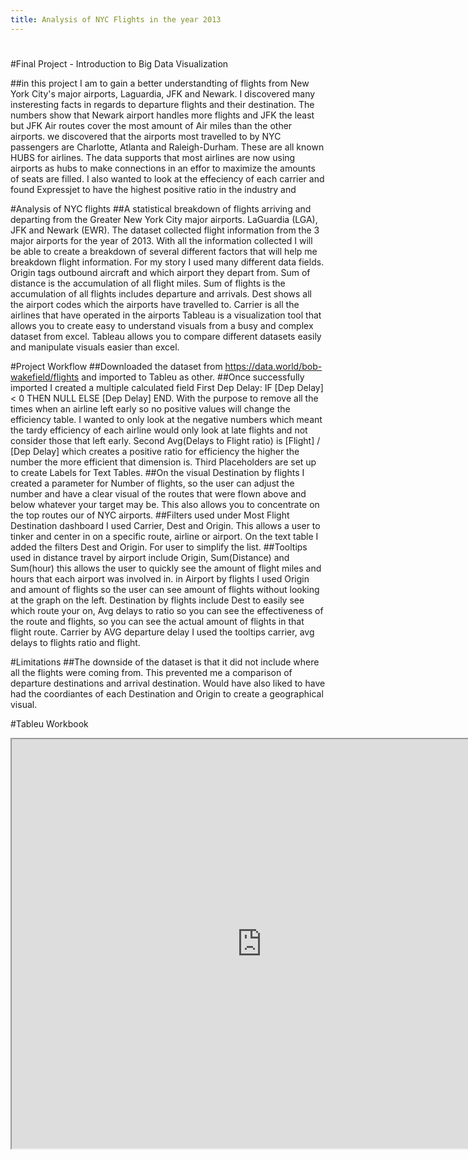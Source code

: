 ```yaml
---
title: Analysis of NYC Flights in the year 2013
---
```

#

#
#Final Project - Introduction to Big Data Visualization

##in this project I am to gain a better understandting of flights from New York City's major airports, Laguardia, JFK and Newark. I discovered many insteresting facts in regards to departure flights and their destination. The numbers show that Newark airport handles more flights and JFK the least but JFK Air routes cover the most amount of Air miles than the other airports. we discovered that the airports most travelled to by NYC passengers are Charlotte, Atlanta and Raleigh-Durham. These are all known HUBS for airlines. The data supports that most airlines are now using airports as hubs to make connections in an effor to maximize the amounts of seats are filled. I also wanted to look at the effeciency of each carrier and found Expressjet to have the highest positive ratio in the industry and   

#Analysis of NYC flights
##A statistical breakdown of flights arriving and departing from the Greater New York City major airports. LaGuardia (LGA), JFK and Newark (EWR). The dataset collected flight information from the 3 major airports for the year of 2013. With all the information collected I will be able to create a breakdown of several different factors that will help me breakdown flight information. For my story I used many different data fields. Origin tags outbound aircraft and which airport they depart from. Sum of distance is the accumulation of all flight miles. Sum of flights is the accumulation of all flights includes departure and arrivals. Dest shows all the airport codes which the airports have travelled to. Carrier is all the airlines that have operated in the airports Tableau is a visualization tool that allows you to create easy to understand visuals from a busy and complex dataset from excel. Tableau allows you to compare different datasets easily and manipulate visuals easier than excel. 

#Project Workflow
##Downloaded the dataset from https://data.world/bob-wakefield/flights and imported to Tableu as other.
##Once successfully imported I created a multiple calculated field First Dep Delay:  IF [Dep Delay] < 0 THEN NULL ELSE [Dep Delay] END. With the purpose to remove all the times when an airline left early so no positive values will change the efficiency table. I wanted to only look at the negative numbers which meant the tardy efficiency of each airline would only look at late flights and not consider those that left early. Second Avg(Delays to Flight ratio) is [Flight] / [Dep Delay] which creates a positive ratio for efficiency the higher the number the more efficient that dimension is. Third Placeholders are set up to create Labels for Text Tables. 
##On the visual Destination by flights I created a parameter for Number of flights, so the user can adjust the number and have a clear visual of the routes that were flown above and below whatever your target may be. This also allows you to concentrate on the top routes our of NYC airports.
##Filters used under Most Flight Destination dashboard I used Carrier, Dest and Origin. This allows a user to tinker and center in on a specific route, airline or airport. On the text table I added the filters Dest and Origin. For user to simplify the list.
##Tooltips used in distance travel by airport include Origin, Sum(Distance) and Sum(hour) this allows the user to quickly see the amount of flight miles and hours that each airport was involved in. in Airport by flights I used Origin and amount of flights so the user can see amount of flights without looking at the graph on the left. Destination by flights include Dest to easily see which route your on, Avg delays to ratio so you can see the effectiveness of the route and flights, so you can see the actual amount of flights in that flight route. Carrier by AVG departure delay I used the tooltips carrier, avg delays to flights ratio and flight.

#Limitations
##The downside of the dataset is that it did not include where all the flights were coming from. This prevented me a comparison of departure destinations and arrival destination. Would have also liked to have had the coordiantes of each Destination and Origin to create a geographical visual.

#Tableu Workbook

<iframe src = "https://public.tableau.com/views/AnalysisofNYCFlights/MostEffecientAirline?:embed=y&:display_count=yes" width="800" height="655"></iframe>
